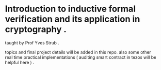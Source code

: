 # Introduction to inductive formal verification and its application in cryptography . 

taught by Prof Yves Strub .

topics and final project details will be added in this repo. also some other real time practical implementations ( auditing smart contract in tezos will be helpful here ) . 


